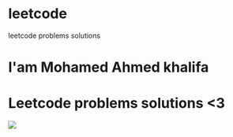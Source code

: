 # leetcode
leetcode problems solutions
<h1>I'am Mohamed Ahmed khalifa</h1>
<h1>Leetcode problems solutions <3 </h1>
  <img src="https://external-preview.redd.it/tGVBnJXuSYF2ATLx6yciGgwOxDbPPi0vvHYS0xN4Qgw.jpg?auto=webp&s=6809de0a12a4d5ba00f0782d2d6dfd973c07278d"</img>
